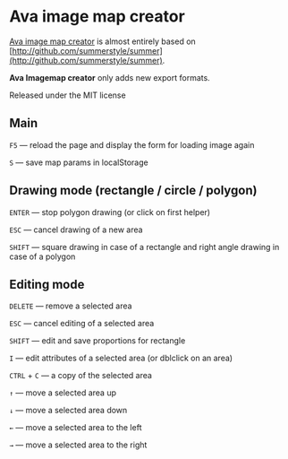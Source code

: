Ava image map creator
=====================
[Ava image map creator](https://github.com/genosse-c/avaimagemapper) is almost entirely based on 
[http://github.com/summerstyle/summer](http://github.com/summerstyle/summer).

**Ava Imagemap creator** only adds new export formats.

Released under the MIT license

Main
----------------
`F5` — reload the page and display the form for loading image again

`S` — save map params in localStorage

Drawing mode (rectangle / circle / polygon)
-------------------------------------------
`ENTER` — stop polygon drawing (or click on first helper)

`ESC` — cancel drawing of a new area

`SHIFT` — square drawing in case of a rectangle and right angle drawing in case of a polygon

Editing mode
------------

`DELETE` — remove a selected area

`ESC` — cancel editing of a selected area

`SHIFT` — edit and save proportions for rectangle

`I` — edit attributes of a selected area (or dblclick on an area)

`CTRL` + `C` — a copy of the selected area

`↑` — move a selected area up

`↓` — move a selected area down

`←` — move a selected area to the left

`→` — move a selected area to the right
